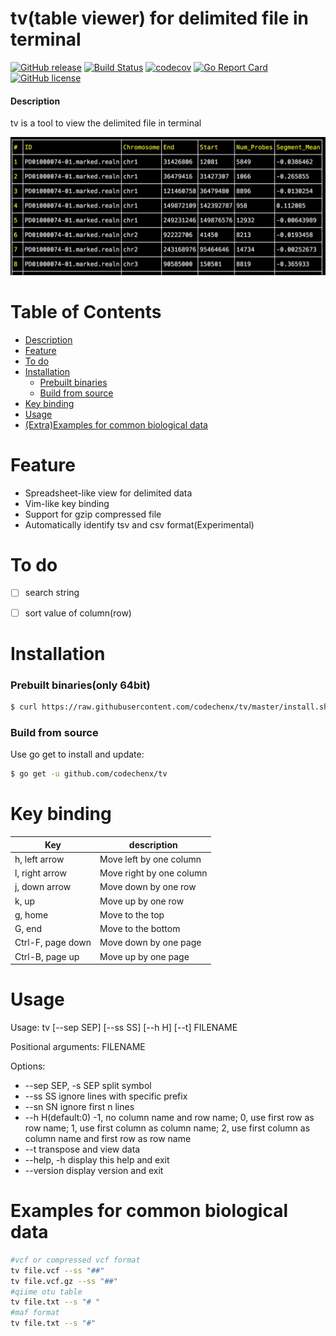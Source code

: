 # tv(table viewer) for delimited file in terminal
[![GitHub release](https://img.shields.io/github/release/codechenx/tv.svg)](http://GitHub.com/codechenx/tv/releases)
[![Build Status](https://travis-ci.org/codechenx/tv.svg?branch=master)](https://travis-ci.org/codechenx/tv)
[![codecov](https://codecov.io/gh/codechenx/tv/branch/master/graph/badge.svg)](https://codecov.io/gh/codechenx/tv)
[![Go Report Card](https://goreportcard.com/badge/github.com/codechenx/tv)](https://goreportcard.com/report/github.com/codechenx/tv)
[![GitHub license](https://img.shields.io/github/license/codechenx/tv.svg)](https://github.com/codechenx/tv/blob/master/LICENSE)

#### Description

tv is a tool to view the delimited file in terminal

 ![Screenshot](screenshots/example.png)


# Table of Contents

- [Description](#description)
- [Feature](#feature)
- [To do](#to-do)
- [Installation](#installation)
  - [Prebuilt binaries](#prebuilt-binariesonly-64bit)
  - [Build from source](#build-from-source)
- [Key binding](#key-binding)
- [Usage](#usage)
- [(Extra)Examples for common biological data](#command-for-common-biological-data)

# Feature

- Spreadsheet-like view for delimited data
- Vim-like key binding 
- Support for gzip compressed file
- Automatically identify tsv and csv format(Experimental)

# To do

- [ ] search string
- [ ] sort value of column(row)


# Installation

### Prebuilt binaries(only 64bit)

```bash
$ curl https://raw.githubusercontent.com/codechenx/tv/master/install.sh | bash
```

### Build from source

 Use go get to install and update:
```bash
$ go get -u github.com/codechenx/tv
```
# Key binding

  | Key               | description              |
  | ----------------- | ------------------------ |
  | h, left arrow     | Move left by one column  |
  | l, right arrow    | Move right by one column |
  | j, down arrow     | Move down by one row     |
  | k, up             | Move up by one row       |
  | g, home           | Move to the top          |
  | G, end            | Move to the bottom       |
  | Ctrl-F, page down | Move down by one page    |
  | Ctrl-B, page up   | Move up by one page      |

# Usage

Usage: tv [--sep SEP] [--ss SS] [--h H] [--t] FILENAME

Positional arguments:
  FILENAME

Options:
  - --sep SEP, -s SEP      split symbol
  - --ss SS                ignore lines with specific prefix
  - --sn SN                ignore first n lines
  - --h H(default:0)       -1, no column name and row name; 0, use first row as row name; 1, use first column as column name; 2, use first column as column name and first row as row name
  - --t                    transpose and view data
  - --help, -h             display this help and exit
  - --version              display version and exit
  
# Examples for common biological data
```bash
#vcf or compressed vcf format
tv file.vcf --ss "##"
tv file.vcf.gz --ss "##"
#qiime otu table
tv file.txt --s "# "
#maf format
tv file.txt --s "#"
```